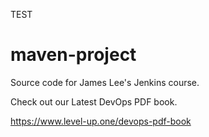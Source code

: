 TEST
# maven-project
Source code for James Lee's Jenkins course.

Check out our Latest DevOps PDF book.

https://www.level-up.one/devops-pdf-book
